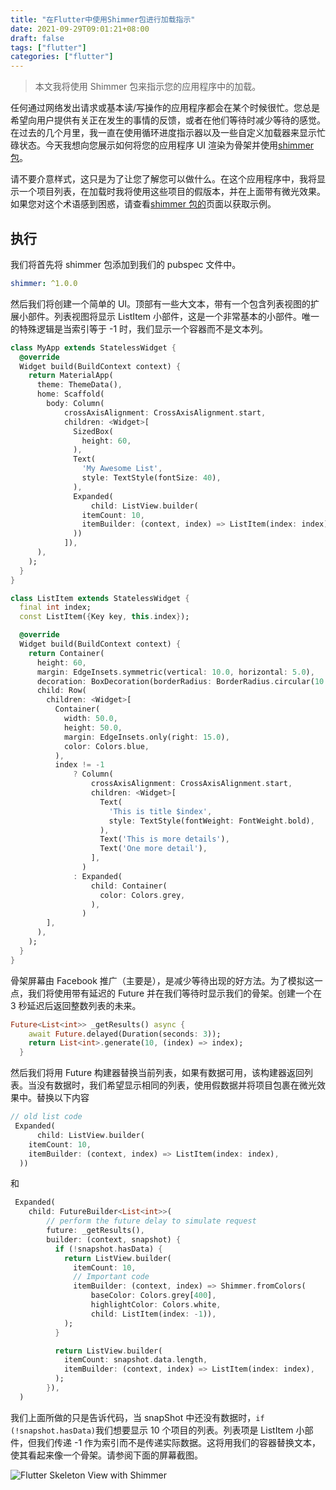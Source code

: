 ```yaml
---
title: "在Flutter中使用Shimmer包进行加载指示"
date: 2021-09-29T09:01:21+08:00
draft: false
tags: ["flutter"]
categories: ["flutter"]
---
```


> 本文我将使用 Shimmer 包来指示您的应用程序中的加载。

任何通过网络发出请求或基本读/写操作的应用程序都会在某个时候很忙。您总是希望向用户提供有关正在发生的事情的反馈，或者在他们等待时减少等待的感觉。在过去的几个月里，我一直在使用循环进度指示器以及一些自定义加载器来显示忙碌状态。今天我想向您展示如何将您的应用程序 UI 渲染为骨架并使用[shimmer 包](https://pub.dev/packages/shimmer)。

请不要介意样式，这只是为了让您了解您可以做什么。在这个应用程序中，我将显示一个项目列表，在加载时我将使用这些项目的假版本，并在上面带有微光效果。如果您对这个术语感到困惑，请查看[shimmer 包的](https://pub.dev/packages/shimmer)页面以获取示例。

## 执行

我们将首先将 shimmer 包添加到我们的 pubspec 文件中。

```yaml
shimmer: ^1.0.0
```

然后我们将创建一个简单的 UI。顶部有一些大文本，带有一个包含列表视图的扩展小部件。列表视图将显示 ListItem 小部件，这是一个非常基本的小部件。唯一的特殊逻辑是当索引等于 -1 时，我们显示一个容器而不是文本列。

```dart
class MyApp extends StatelessWidget {
  @override
  Widget build(BuildContext context) {
    return MaterialApp(
      theme: ThemeData(),
      home: Scaffold(
        body: Column(
            crossAxisAlignment: CrossAxisAlignment.start,
            children: <Widget>[
              SizedBox(
                height: 60,
              ),
              Text(
                'My Awesome List',
                style: TextStyle(fontSize: 40),
              ),
              Expanded(
                  child: ListView.builder(
                itemCount: 10,
                itemBuilder: (context, index) => ListItem(index: index),
              ))
            ]),
      ),
    );
  }
}

class ListItem extends StatelessWidget {
  final int index;
  const ListItem({Key key, this.index});

  @override
  Widget build(BuildContext context) {
    return Container(
      height: 60,
      margin: EdgeInsets.symmetric(vertical: 10.0, horizontal: 5.0),
      decoration: BoxDecoration(borderRadius: BorderRadius.circular(10.0)),
      child: Row(
        children: <Widget>[
          Container(
            width: 50.0,
            height: 50.0,
            margin: EdgeInsets.only(right: 15.0),
            color: Colors.blue,
          ),
          index != -1
              ? Column(
                  crossAxisAlignment: CrossAxisAlignment.start,
                  children: <Widget>[
                    Text(
                      'This is title $index',
                      style: TextStyle(fontWeight: FontWeight.bold),
                    ),
                    Text('This is more details'),
                    Text('One more detail'),
                  ],
                )
              : Expanded(
                  child: Container(
                    color: Colors.grey,
                  ),
                )
        ],
      ),
    );
  }
}
```

骨架屏幕由 Facebook 推广（主要是），是减少等待出现的好方法。为了模拟这一点，我们将使用带有延迟的 Future 并在我们等待时显示我们的骨架。创建一个在 3 秒延迟后返回整数列表的未来。

```dart
Future<List<int>> _getResults() async {
    await Future.delayed(Duration(seconds: 3));
    return List<int>.generate(10, (index) => index);
  }
```

然后我们将用 Future 构建器替换当前列表，如果有数据可用，该构建器返回列表。当没有数据时，我们希望显示相同的列表，使用假数据并将项目包裹在微光效果中。替换以下内容

```dart
// old list code
 Expanded(
      child: ListView.builder(
    itemCount: 10,
    itemBuilder: (context, index) => ListItem(index: index),
  ))
```

和

```dart
 Expanded(
    child: FutureBuilder<List<int>>(
        // perform the future delay to simulate request
        future: _getResults(), 
        builder: (context, snapshot) {
          if (!snapshot.hasData) {
            return ListView.builder(
              itemCount: 10,
              // Important code
              itemBuilder: (context, index) => Shimmer.fromColors(
                  baseColor: Colors.grey[400],
                  highlightColor: Colors.white,
                  child: ListItem(index: -1)),
            );
          }

          return ListView.builder(
            itemCount: snapshot.data.length,
            itemBuilder: (context, index) => ListItem(index: index),
          );
        }),
  )
```

我们上面所做的只是告诉代码，当 snapShot 中还没有数据时，`if (!snapshot.hasData)`我们想要显示 10 个项目的列表。列表项是 ListItem 小部件，但我们传递 -1 作为索引而不是传递实际数据。这将用我们的容器替换文本，使其看起来像一个骨架。请参阅下面的屏幕截图。

![Flutter Skeleton View with Shimmer](https://luckly007.oss-cn-beijing.aliyuncs.com/img/014-screenshot1.7d545b4.73ac12466a67fdd951c520fc96b763ae.jpg)